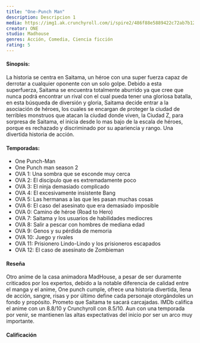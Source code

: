 ```yaml
---
title: "One-Punch Man"
description: Descripcion 1
media: https://img1.ak.crunchyroll.com/i/spire2/486f88e5889422c72ab7b12a58f794721554828665_full.jpg
creator: ONE
studio: Madhouse
genres: Acción, Comedia, Ciencia ficción
rating: 5
---
```


#### Sinopsis:
La historia se centra en Saitama, un héroe con una super fuerza capaz de derrotar a cualquier oponente con un solo golpe. Debido a esta superfuerza, Saitama se encuentra totalmente aburrido ya que cree que nunca podrá encontrar un rival con el cual pueda tener una gloriosa batalla, en esta búsqueda de diversión y gloria, Saitama decide entrar a la asociación de héroes, los cuales se encargan de proteger la ciudad de terribles monstruos que atacan la ciudad donde viven, la Ciudad Z, para sorpresa de Saitama, el inicia desde lo mas bajo de la escala de héroes, porque es rechazado y discriminado por su apariencia y rango. Una divertida historia de acción.

#### Temporadas:

* One Punch-Man
* One Punch man season 2
* OVA 1: Una sombra que se esconde muy cerca
* OVA 2: El discípulo que es extremadamente poco
* OVA 3: El ninja demasiado complicado
* OVA 4: El excesivamente insistente Bang
* OVA 5: Las hermanas a las que les pasan muchas cosas
* OVA 6: El caso del asesinato que era demasiado imposible
* OVA 0: Camino de héroe (Road to Hero)
* OVA 7: Saitama y los usuarios de habilidades mediocres
* OVA 8: Salir a pescar con hombres de mediana edad
* OVA 9: Genos y su pérdida de memoria
* OVA 10: Juego y rivales
* OVA 11: Prisionero Lindo-Lindo y los prisioneros escapados
* OVA 12: El caso de asesinato de Zombieman 

#### Reseña
Otro anime de la casa animadora MadHouse, a pesar de ser duramente criticados por los expertos, debido a la notable diferencia de calidad entre el manga y el anime, One punch cumple, ofrece una historia divertida, llena de acción, sangre, risas y por último define cada personaje otorgándoles un fondo y propósito. Prometo que Saitama te sacará carcajadas. IMDb califica el anime con un 8.8/10 y Crunchyroll con 8.5/10. Aun con una temporada por venir, se mantienen las altas expectativas del inicio por ser un arco muy importante. 

#### Calificación